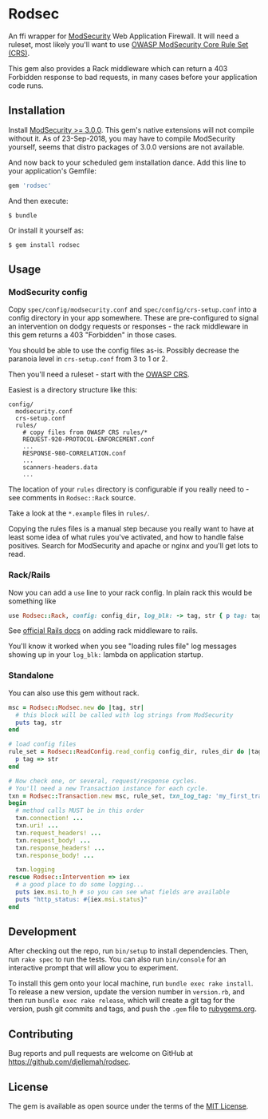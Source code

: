 # Rodsec

An ffi wrapper for [ModSecurity](https://www.modsecurity.org/) Web Application
Firewall. It will need a ruleset, most likely you'll want to use
[OWASP ModSecurity Core Rule Set (CRS)](https://coreruleset.org/).

This gem also provides a Rack middleware which can return a 403 Forbidden
response to bad requests, in many cases before your application code runs.

## Installation

Install [ModSecurity >= 3.0.0](https://www.modsecurity.org/download.html). This
gem's native extensions will not compile without it. As of 23-Sep-2018, you may
have to compile ModSecurity yourself, seems that distro packages of 3.0.0
versions are not available.

And now back to your scheduled gem installation dance. Add this line to your
application's Gemfile:

```ruby
gem 'rodsec'
```

And then execute:

    $ bundle

Or install it yourself as:

    $ gem install rodsec


## Usage

### ModSecurity config

Copy ```spec/config/modsecurity.conf``` and ```spec/config/crs-setup.conf``` into a config directory
in your app somewhere. These are pre-configured to signal an intervention on dodgy requests or
responses - the rack middleware in this gem returns a 403 "Forbidden" in those cases.

You should be able to use the config files as-is. Possibly decrease the paranoia
level in ```crs-setup.conf``` from 3 to 1 or 2.

Then you'll need a ruleset - start with the
[OWASP CRS](https://github.com/SpiderLabs/owasp-modsecurity-crs/).

Easiest is a directory structure like this:

```
config/
  modsecurity.conf
  crs-setup.conf
  rules/
    # copy files from OWASP CRS rules/*
    REQUEST-920-PROTOCOL-ENFORCEMENT.conf
    ...
    RESPONSE-980-CORRELATION.conf
    ...
    scanners-headers.data
    ...
```

The location of your ```rules``` directory is configurable if you
really need to - see comments in ```Rodsec::Rack``` source.

Take a look at the ```*.example``` files in ```rules/```.

Copying the rules files is a manual step because you really want to have at
least some idea of what rules you've activated, and how to handle false
positives. Search for ModSecurity and apache or nginx and you'll get lots to
read.

### Rack/Rails

Now you can add a ```use``` line to your rack config. In plain rack this would
be something like

``` ruby
use Rodsec::Rack, config: config_dir, log_blk: -> tag, str { p tag: tag, str: str }
```

See
[official Rails docs](https://guides.rubyonrails.org/rails_on_rack.html#configuring-middleware-stack)
on adding rack middleware to rails.

You'll know it worked when you see "loading rules file" log messages showing up
in your ```log_blk:``` lambda on application startup.

### Standalone

You can also use this gem without rack.

``` ruby
msc = Rodsec::Modsec.new do |tag, str|
  # this block will be called with log strings from ModSecurity
  puts tag, str
end

# load config files
rule_set = Rodsec::ReadConfig.read_config config_dir, rules_dir do |tag, str|
  p tag => str
end

# Now check one, or several, request/response cycles.
# You'll need a new Transaction instance for each cycle.
txn = Rodsec::Transaction.new msc, rule_set, txn_log_tag: 'my_first_transaction'
begin
  # method calls MUST be in this order
  txn.connection! ...
  txn.uri! ...
  txn.request_headers! ...
  txn.request_body! ...
  txn.response_headers! ...
  txn.response_body! ...

  txn.logging
rescue Rodsec::Intervention => iex
  # a good place to do some logging...
  puts iex.msi.to_h # so you can see what fields are available
  puts "http_status: #{iex.msi.status}"
end
```

## Development

After checking out the repo, run `bin/setup` to install dependencies. Then, run
`rake spec` to run the tests. You can also run `bin/console` for an interactive
prompt that will allow you to experiment.

To install this gem onto your local machine, run `bundle exec rake install`. To
release a new version, update the version number in `version.rb`, and then run
`bundle exec rake release`, which will create a git tag for the version, push
git commits and tags, and push the `.gem` file to
[rubygems.org](https://rubygems.org).

## Contributing

Bug reports and pull requests are welcome on GitHub at
https://github.com/djellemah/rodsec.

## License

The gem is available as open source under the terms of the [MIT License](http://opensource.org/licenses/MIT).
